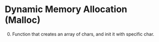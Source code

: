 
# Dynamic Memory Allocation (Malloc)

0. Function that creates an array of chars, and init it with specific char.
